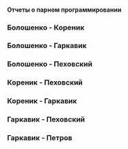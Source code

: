 #### Отчеты о парном программировании

### Болошенко - Кореник


### Болошенко - Гаркавик


### Болошенко - Пеховский


### Кореник - Пеховский


### Кореник - Гаркавик


### Гаркавик - Пеховский


### Гаркавик - Петров
